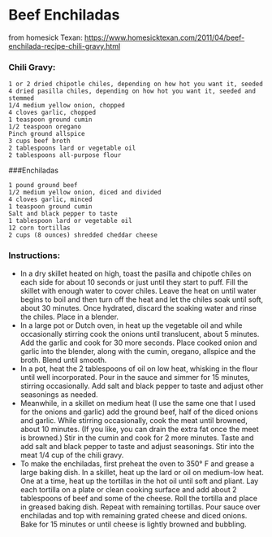 # Beef Enchiladas
from homesick Texan:  https://www.homesicktexan.com/2011/04/beef-enchilada-recipe-chili-gravy.html

### Chili Gravy:
```
1 or 2 dried chipotle chiles, depending on how hot you want it, seeded
4 dried pasilla chiles, depending on how hot you want it, seeded and stemmed
1/4 medium yellow onion, chopped
4 cloves garlic, chopped
1 teaspoon ground cumin
1/2 teaspoon oregano
Pinch ground allspice
3 cups beef broth
2 tablespoons lard or vegetable oil
2 tablespoons all-purpose flour
```
###Enchiladas
```
1 pound ground beef
1/2 medium yellow onion, diced and divided
4 cloves garlic, minced
1 teaspoon ground cumin
Salt and black pepper to taste
1 tablespoon lard or vegetable oil
12 corn tortillas
2 cups (8 ounces) shredded cheddar cheese
```
### Instructions:
- In a dry skillet heated on high, toast the pasilla and chipotle chiles on each side for about 10 seconds or just until they start to puff. Fill the skillet with enough water to cover chiles. Leave the heat on until water begins to boil and then turn off the heat and let the chiles soak until soft, about 30 minutes. Once hydrated, discard the soaking water and rinse the chiles. Place in a blender.
- In a large pot or Dutch oven, in heat up the vegetable oil and while occasionally stirring cook the onions until translucent, about 5 minutes. Add the garlic and cook for 30 more seconds. Place cooked onion and garlic into the blender, along with the cumin, oregano, allspice and the broth. Blend until smooth.
- In a pot, heat the 2 tablespoons of oil on low heat, whisking in the flour until well incorporated. Pour in the sauce and simmer for 15 minutes, stirring occasionally. Add salt and black pepper to taste and adjust other seasonings as needed.
- Meanwhile, in a skillet on medium heat (I use the same one that I used for the onions and garlic) add the ground beef, half of the diced onions and garlic. While stirring occasionally, cook the meat until browned, about 10 minutes. (If you like, you can drain the extra fat once the meet is browned.) Stir in the cumin and cook for 2 more minutes. Taste and add salt and black pepper to taste and adjust seasonings. Stir into the meat 1/4 cup of the chili gravy.
- To make the enchiladas, first preheat the oven to 350° F and grease a large baking dish. In a skillet, heat up the lard or oil on medium-low heat. One at a time, heat up the tortillas in the hot oil until soft and pliant. Lay each tortilla on a plate or clean cooking surface and add about 2 tablespoons of beef and some of the cheese. Roll the tortilla and place in greased baking dish. Repeat with remaining tortillas. Pour sauce over enchiladas and top with remaining grated cheese and diced onions. Bake for 15 minutes or until cheese is lightly browned and bubbling.
